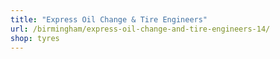 ```yaml
---
title: "Express Oil Change & Tire Engineers"
url: /birmingham/express-oil-change-and-tire-engineers-14/
shop: tyres
---
```

